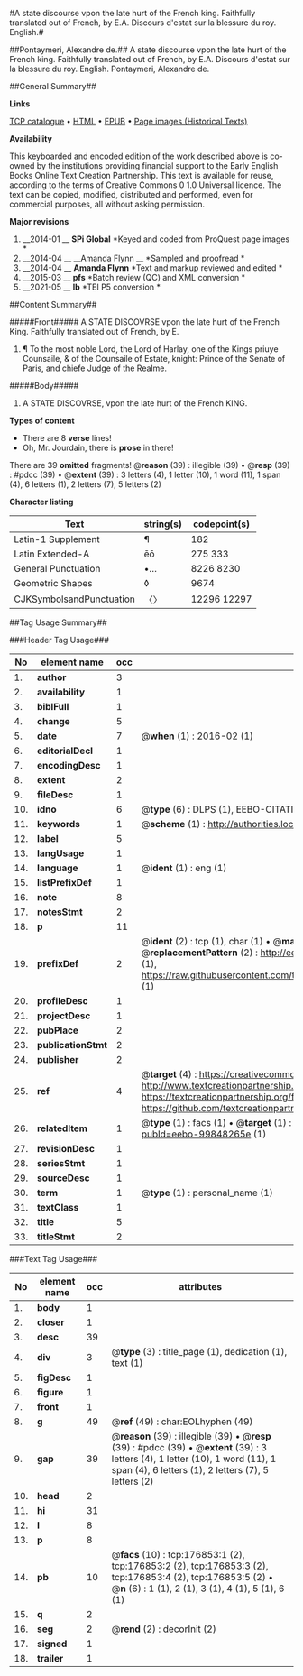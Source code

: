 #A state discourse vpon the late hurt of the French king. Faithfully translated out of French, by E.A. Discours d'estat sur la blessure du roy. English.#

##Pontaymeri, Alexandre de.##
A state discourse vpon the late hurt of the French king. Faithfully translated out of French, by E.A.
Discours d'estat sur la blessure du roy. English.
Pontaymeri, Alexandre de.

##General Summary##

**Links**

[TCP catalogue](http://www.ota.ox.ac.uk/tcp/)  • 
[HTML](http://tei.it.ox.ac.uk/tcp/Texts-HTML/free/B15/B15346.html)  • 
[EPUB](http://tei.it.ox.ac.uk/tcp/Texts-EPUB/free/B15/B15346.epub) • 
[Page images (Historical Texts)](https://historicaltexts.jisc.ac.uk/eebo-99848265e)

**Availability**

This keyboarded and encoded edition of the work described above is co-owned by the
    institutions providing financial support to the Early English Books Online Text Creation
    Partnership. This text is available for reuse, according to the terms of  Creative Commons 0 1.0 Universal
    licence. The text can be copied, modified, distributed and performed, even for commercial
    purposes, all without asking permission.

**Major revisions**

1. __2014-01 __ __SPi Global__ *Keyed and coded from ProQuest page images *
1. __2014-04 __ __Amanda Flynn __ *Sampled and proofread *
1. __2014-04 __ __Amanda Flynn__ *Text and markup reviewed and edited *
1. __2015-03 __ __pfs__ *Batch review (QC) and XML conversion *
1. __2021-05 __ __lb__ *TEI P5 conversion *

##Content Summary##

#####Front#####
A STATE DISCOVRSE vpon the late hurt of the French King. Faithfully translated out of French, by E. 
1. ¶ To the most noble Lord, the Lord of Harlay, one of the Kings priuye Counsaile, & of the Counsaile of Estate, knight: Prince of the Senate of Paris, and chiefe Judge of the Realme.

#####Body#####

1. A STATE DISCOVRSE, vpon the late hurt of the French KING.

**Types of content**

  * There are 8 **verse** lines!
  * Oh, Mr. Jourdain, there is **prose** in there!

There are 39 **omitted** fragments! 
 @__reason__ (39) : illegible (39)  •  @__resp__ (39) : #pdcc (39)  •  @__extent__ (39) : 3 letters (4), 1 letter (10), 1 word (11), 1 span (4), 6 letters (1), 2 letters (7), 5 letters (2)

**Character listing**


|Text|string(s)|codepoint(s)|
|---|---|---|
|Latin-1 Supplement|¶|182|
|Latin Extended-A|ēō|275 333|
|General Punctuation|•…|8226 8230|
|Geometric Shapes|◊|9674|
|CJKSymbolsandPunctuation|〈〉|12296 12297|

##Tag Usage Summary##

###Header Tag Usage###

|No|element name|occ|attributes|
|---|---|---|---|
|1.|__author__|3||
|2.|__availability__|1||
|3.|__biblFull__|1||
|4.|__change__|5||
|5.|__date__|7| @__when__ (1) : 2016-02 (1)|
|6.|__editorialDecl__|1||
|7.|__encodingDesc__|1||
|8.|__extent__|2||
|9.|__fileDesc__|1||
|10.|__idno__|6| @__type__ (6) : DLPS (1), EEBO-CITATION (1), VID (1), EEBO-PROQUEST (1), STC (2)|
|11.|__keywords__|1| @__scheme__ (1) : http://authorities.loc.gov/ (1)|
|12.|__label__|5||
|13.|__langUsage__|1||
|14.|__language__|1| @__ident__ (1) : eng (1)|
|15.|__listPrefixDef__|1||
|16.|__note__|8||
|17.|__notesStmt__|2||
|18.|__p__|11||
|19.|__prefixDef__|2| @__ident__ (2) : tcp (1), char (1)  •  @__matchPattern__ (2) : ([0-9\-]+):([0-9IVX]+) (1), (.+) (1)  •  @__replacementPattern__ (2) : http://eebo.chadwyck.com/downloadtiff?vid=$1&page=$2 (1), https://raw.githubusercontent.com/textcreationpartnership/Texts/master/tcpchars.xml#$1 (1)|
|20.|__profileDesc__|1||
|21.|__projectDesc__|1||
|22.|__pubPlace__|2||
|23.|__publicationStmt__|2||
|24.|__publisher__|2||
|25.|__ref__|4| @__target__ (4) : https://creativecommons.org/publicdomain/zero/1.0/ (1), http://www.textcreationpartnership.org/docs/. (1), https://textcreationpartnership.org/faq/#faq05 (1), https://github.com/textcreationpartnership (1)|
|26.|__relatedItem__|1| @__type__ (1) : facs (1)  •  @__target__ (1) : https://data.historicaltexts.jisc.ac.uk/view?pubId=eebo-99848265e (1)|
|27.|__revisionDesc__|1||
|28.|__seriesStmt__|1||
|29.|__sourceDesc__|1||
|30.|__term__|1| @__type__ (1) : personal_name (1)|
|31.|__textClass__|1||
|32.|__title__|5||
|33.|__titleStmt__|2||


###Text Tag Usage###

|No|element name|occ|attributes|
|---|---|---|---|
|1.|__body__|1||
|2.|__closer__|1||
|3.|__desc__|39||
|4.|__div__|3| @__type__ (3) : title_page (1), dedication (1), text (1)|
|5.|__figDesc__|1||
|6.|__figure__|1||
|7.|__front__|1||
|8.|__g__|49| @__ref__ (49) : char:EOLhyphen (49)|
|9.|__gap__|39| @__reason__ (39) : illegible (39)  •  @__resp__ (39) : #pdcc (39)  •  @__extent__ (39) : 3 letters (4), 1 letter (10), 1 word (11), 1 span (4), 6 letters (1), 2 letters (7), 5 letters (2)|
|10.|__head__|2||
|11.|__hi__|31||
|12.|__l__|8||
|13.|__p__|8||
|14.|__pb__|10| @__facs__ (10) : tcp:176853:1 (2), tcp:176853:2 (2), tcp:176853:3 (2), tcp:176853:4 (2), tcp:176853:5 (2)  •  @__n__ (6) : 1 (1), 2 (1), 3 (1), 4 (1), 5 (1), 6 (1)|
|15.|__q__|2||
|16.|__seg__|2| @__rend__ (2) : decorInit (2)|
|17.|__signed__|1||
|18.|__trailer__|1||
